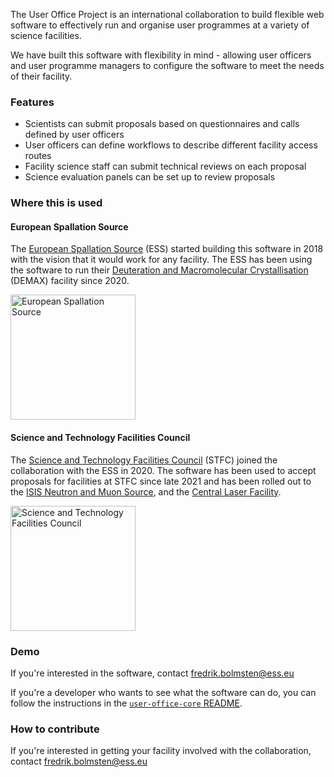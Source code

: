 The User Office Project is an international collaboration to build flexible web software to
effectively run and organise user programmes at a variety of science facilities.

We have built this software with flexibility in mind - allowing user officers and user
programme managers to configure the software to meet the needs of their facility.

### Features

- Scientists can submit proposals based on questionnaires and calls defined by user officers
- User officers can define workflows to describe different facility access routes
- Facility science staff can submit technical reviews on each proposal
- Science evaluation panels can be set up to review proposals 

### Where this is used

#### European Spallation Source

The [European Spallation Source] (ESS) started building this software in 2018 with the vision that it would
work for any facility. The ESS has been using the software to run their [Deuteration and Macromolecular
Crystallisation] (DEMAX) facility since 2020.

<a href="https://europeanspallationsource.se/">
  <picture>
    <source alt="European Spallation Source" media="(prefers-color-scheme: dark)" srcset="https://user-images.githubusercontent.com/58165815/194562147-f394e807-7e35-48ae-9c88-7b9f7022d648.png" width=200>
    <img alt="European Spallation Source" src="https://user-images.githubusercontent.com/58165815/194561754-ae26bf97-dfad-4c27-8ea6-e6727b564679.png" width=200>
  </picture>
</a>


#### Science and Technology Facilities Council

The [Science and Technology Facilities Council] (STFC) joined the collaboration with the ESS in 2020.
The software has been used to accept proposals for facilities at STFC since late 2021 and has been
rolled out to the [ISIS Neutron and Muon Source], and the [Central Laser Facility].

[<img alt="Science and Technology Facilities Council" src="https://upload.wikimedia.org/wikipedia/en/thumb/4/40/Science_and_Technology_Facilities_Council_logo.svg/1920px-Science_and_Technology_Facilities_Council_logo.svg.png" width=200>](https://www.ukri.org/councils/stfc/)

### Demo

If you're interested in the software, contact fredrik.bolmsten@ess.eu

If you're a developer who wants to see what the software can do, you can follow the instructions in
the [`user-office-core` README](https://github.com/UserOfficeProject/user-office-core).

### How to contribute

If you're interested in getting your facility involved with the collaboration, contact fredrik.bolmsten@ess.eu

[Deuteration and Macromolecular Crystallisation]: https://europeanspallationsource.se/science-support-systems/demax
[European Spallation Source]: https://europeanspallationsource.se/
[Science and Technology Facilities Council]: https://www.ukri.org/councils/stfc/
[ISIS Neutron and Muon Source]: https://www.isis.stfc.ac.uk/Pages/home.aspx
[Central Laser Facility]: https://www.clf.stfc.ac.uk/Pages/About-the-Central-Laser-Facility.aspx
